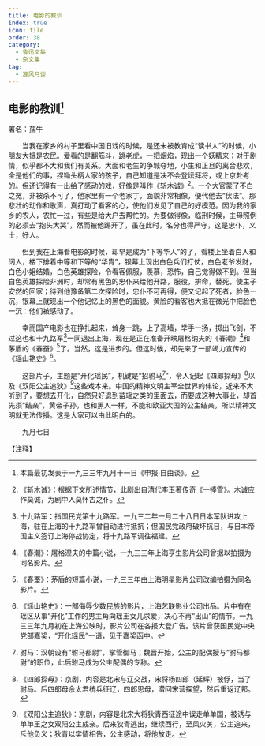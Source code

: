```yaml
---
title: 电影的教训
index: true
icon: file
order: 38
category:
  - 鲁迅文集
  - 杂文集
tag:  
  - 准风月谈
---
```


## 电影的教训[^①]

署名：孺牛

　　当我在家乡的村子里看中国旧戏的时候，是还未被教育成“读书人”的时候，小朋友大抵是农民。爱看的是翻筋斗，跳老虎，一把烟焰，现出一个妖精来；对于剧情，似乎都不大和我们有关系。大面和老生的争城夺地，小生和正旦的离合悲欢，全是他们的事，捏锄头柄人家的孩子，自己知道是决不会登坛拜将，或上京赴考的。但还记得有一出给了感动的戏，好像是叫作《斩木诚》[^②]。一个大官蒙了不白之冤，非被杀不可了，他家里有一个老家丁，面貌非常相像，便代他去“伏法”。那悲壮的动作和歌声，真打动了看客的心，使他们发见了自己的好模范。因为我的家乡的农人，农忙一过，有些是给大户去帮忙的。为要做得像，临刑时候，主母照例的必须去“抱头大哭”，然而被他踢开了，虽在此时，名分也得严守，这是忠仆，义士，好人。

　　但到我在上海看电影的时候，却早是成为“下等华人”的了，看楼上坐着白人和阔人，楼下排着中等和下等的“华胄”，银幕上现出白色兵们打仗，白色老爷发财，白色小姐结婚，白色英雄探险，令看客佩服，羡慕，恐怖，自己觉得做不到。但当白色英雄探险非洲时，却常有黑色的忠仆来给他开路，服役，拚命，替死，使主子安然的回家；待到他豫备第二次探险时，忠仆不可再得，便又记起了死者，脸色一沉，银幕上就现出一个他记忆上的黑色的面貌。黄脸的看客也大抵在微光中把脸色一沉：他们被感动了。

　　幸而国产电影也在挣扎起来，耸身一跳，上了高墙，举手一扬，掷出飞剑，不过这也和十九路军[^③]一同退出上海，现在是正在准备开映屠格纳夫的《春潮》[^④]和茅盾的《春蚕》[^⑤]了。当然，这是进步的。但这时候，却先来了一部竭力宣传的《瑶山艳史》[^⑥]。

　　这部片子，主题是“开化瑶民”，机键是“招驸马[^⑦]”，令人记起《四郎探母》[^⑧]以及《双阳公主追狄》[^⑨]这些戏本来。中国的精神文明主宰全世界的伟论，近来不大听到了，要想去开化，自然只好退到苗瑶之类的里面去，而要成这种大事业，却首先须“结亲”，黄帝子孙，也和黑人一样，不能和欧亚大国的公主结亲，所以精神文明就无法传播。这是大家可以由此明白的。

　　九月七日

【注释】

[^①]:本篇最初发表于一九三三年九月十一日《申报·自由谈》。

[^②]:《斩木诚》：根据下文所述情节，此剧出自清代李玉著传奇《一捧雪》。木诚应作莫诚，为剧中人莫怀古之仆。

[^③]:十九路军：指国民党第十九路军。一九三二年一月二十八日日本军队进攻上海，驻在上海的十九路军曾自动进行抵抗；但国民党政府破坏抗日，与日本帝国主义签订上海停战协定，将十九路军调往福建。

[^④]:《春潮》：屠格涅夫的中篇小说，一九三三年上海亨生影片公司曾据以拍摄为同名影片。

[^⑤]:《春蚕》：茅盾的短篇小说，一九三三年由上海明星影片公司改编拍摄为同名影片。

[^⑥]:《瑶山艳史》：一部侮辱少数民族的影片，上海艺联影业公司出品。片中有在瑶区从事“开化”工作的男主角向瑶王女儿求爱，决心不再“出山”的情节。一九三三年九月初在上海公映时，影片公司在各报大登广告。该片曾获国民党中央党部嘉奖，“开化瑶民”一语，见于嘉奖函中。

[^⑦]:驸马：汉朝设有“驸马都尉”，掌管御马；魏晋开始，公主的配偶授与“驸马都尉”的职位，此后驸马成为公主配偶的专称。

[^⑧]:《四郎探母》：京剧，内容是北宋与辽交战，宋将杨四郎（延辉）被俘，当了驸马。后四郎母佘太君统兵征辽，四郎思母，潜回宋营探望，然后重返辽邦。

[^⑨]:《双阳公主追狄》：京剧，内容是北宋大将狄青西征途中误走单单国，被诱与单单王之女双阳公主成亲。后来狄青逃出，继续西行，至风火关，公主追来，斥他负义；狄青以实情相告，公主感动，将他放走。
